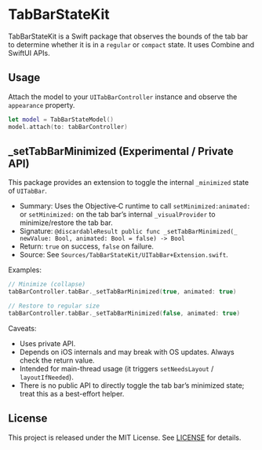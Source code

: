 # TabBarStateKit

TabBarStateKit is a Swift package that observes the bounds of the tab bar to determine whether it is in a `regular` or `compact` state. It uses Combine and SwiftUI APIs.

## Usage

Attach the model to your `UITabBarController` instance and observe the `appearance` property.

```swift
let model = TabBarStateModel()
model.attach(to: tabBarController)
```

## _setTabBarMinimized (Experimental / Private API)

This package provides an extension to toggle the internal `_minimized` state of `UITabBar`.

- Summary: Uses the Objective‑C runtime to call `setMinimized:animated:` or `setMinimized:` on the tab bar’s internal `_visualProvider` to minimize/restore the tab bar.
- Signature: `@discardableResult public func _setTabBarMinimized(_ newValue: Bool, animated: Bool = false) -> Bool`
- Return: `true` on success, `false` on failure.
- Source: See `Sources/TabBarStateKit/UITabBar+Extension.swift`.

Examples:

```swift
// Minimize (collapse)
tabBarController.tabBar._setTabBarMinimized(true, animated: true)

// Restore to regular size
tabBarController.tabBar._setTabBarMinimized(false, animated: true)
```

Caveats:

- Uses private API.
- Depends on iOS internals and may break with OS updates. Always check the return value.
- Intended for main-thread usage (it triggers `setNeedsLayout` / `layoutIfNeeded`).
- There is no public API to directly toggle the tab bar’s minimized state; treat this as a best-effort helper.

## License

This project is released under the MIT License. See [LICENSE](LICENSE) for details.
